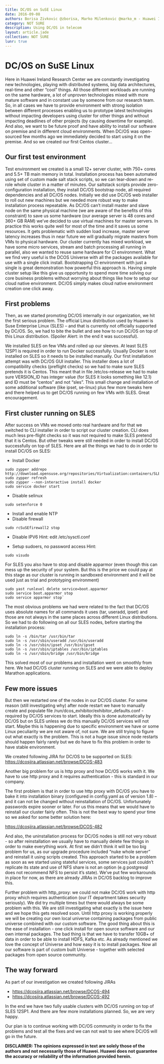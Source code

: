 ```yaml
---
title: DC/OS on SuSE Linux
date: 2016-09-08
authors: Borisa Zivkovic @zborisa, Marko Milenkovic @marko_m - Huawei Ireland
category: NOT SURE
description: Using DC/OS in telecom
layout: article.jade
collection: NOT SURE
lunr: true
---
```

# DC/OS on SuSE Linux

Here in Huawei Ireland Research Center we are constantly investigating new technologies, playing with distributed systems, 
big data architectures, real-time and other “cool” things.
All those different workloads are running on the same hardware, a lot of unproven technologies mixed with more mature 
software and in constant use by someone from our research team.
So, in all cases we have to provide environment with strong isolation between different processes enabling us to prototype 
latest technologies without impacting developers using cluster for other things and without impacting deadlines of 
other projects (by causing downtime for example).
And also, we want to be future proof and have ability to install our software on premise and in different cloud environments.
When DC/OS was open-sourced few months ago we immediately decided to start using it on the premise. And so we created our first Centos cluster...

## Our first test environment

Test environment we created is a small 12+ server cluster, with 750+ cores and 5.5+ TB main memory in total. 
Installation process has been automated using set of custom made salt stack scripts, so we can tear-down and 
re-role whole cluster in a matter of minutes. Our saltstack scripts provide zero-configuration installation, 
they install DC/OS bootstrap node, all required dependencies and all DC/OS nodes. Initially we did use DC/OS web 
installer to roll out new machines but we needed more robust way to make installation process repeatable.
As DC/OS can’t install master and slave node on the same physical machine (we are aware of the benefits of this 
constraint) to save us some hardware (our average server is 48 cores and 360+ GB RAM) we’ve decided to use 
virtual machines for master servers. In practice this works quite well for most of the time and it saves us 
some resources. It gets problematic with sudden load increase, master server latency increases thus in near
future we will gradually migrate masters from VMs to physical hardware.
Our cluster currently has mixed workload, we have some micro services, stream and batch processing all running 
in parallel, also we wanted to reuse same hardware for CI environment. What we find very useful is the DCOS 
Universe with all the packages available for use with a single click install. Bootstrapping CI environment 
with just a single is great demonstration how  powerful this approach is. Having simple cluster setup like this 
give us opportunity to spend more time solving our core business problems without worrying about things like how
to setup our cloud native environment. DC/OS simply makes cloud native environment creation one click away.

## First problems

Then, as we started promoting DC/OS internally in our organization, we hit the first serious problem. The official
Linux distribution used by Huawei is Suse Enterprise Linux (SLES) – and that is currently not officially supported 
by DC/OS. So, we had to bite the bullet and see how to run DC/OS on top of this Linux distribution. 
(Spoiler Alert: in the end it was successful).

We installed SLES on few VMs and rolled up our sleeves. At least SLES 12SP1 is required in order to run Docker
successfully. Usually Docker is not installed on SLES so it needs to be installed manually. 
Our first installation attempt was with DC/OS GUI installer. This installer does a lot of compatibility checks 
(preflight checks) so we had to make sure SLES pretends it is Centos. This meant that in file /etc/os-release 
we had to make sure VERSION_ID has integer value (for SLES it looks something like 12.1) and ID must be “centos” and 
not “sles”. This small change and installation of some additional software (like ipset, se-linux) plus few more tweaks 
here and there helped us to get DC/OS running on few VMs with SLES. Great encouragement.

## First cluster running on SLES

After success on VMs we moved onto real hardware and for that we switched to CLI installer in order to script 
our cluster creation. CLI does much less pre-flight checks so it was not required to make SLES pretend that it is 
Centos. But other tweaks were still needed in order to install DC/OS successfully on top of SLES.
Here are all the things we had to do in order to install DC/OS on SLES:

+ Install Docker

~~~~
sudo zypper addrepo http://download.opensuse.org/repositories/Virtualization:containers/SLE_12_SP1/Virtualization:containers.repo
sudo zypper refresh
sudo zypper --non-interactive install docker
sudo service docker start
~~~~

+ Disable selinux

~~~~
sudo setenforce 0
~~~~

+ Install and enable NTP
+ Disable firewall

~~~~
sudo rcSuSEfirewall2 stop
~~~~

+ Disable IPV6
Hint: edit /etc/sysctl.conf

+ Setup sudoers, no password access
Hint: 
~~~~ 
sudo visudo 
~~~~
 
For SLES you also have to stop and disable apparmor (even though this can mess up the security of your system. But this is the price we could pay at this stage as our cluster is running in sandboxed environment and it will be used just as trial and prototyping environment)

~~~~
sudo yast runlevel delete service=boot.apparmor
sudo service boot.apparmor stop
sudo service apparmor stop`
~~~~

The most obvious problems we had were related to the fact that DC/OS uses absolute names for all commands it uses (tar, useradd, ipset) and those are not always in the same places across different Linux distributions. So we had to do following on all our SLES nodes, before starting the installation process:

~~~~
sudo ln -s /bin/tar /usr/bin/tar
sudo ln -s /usr/sbin/useradd /usr/bin/useradd
sudo ln -s /usr/sbin/ipset /usr/bin/ipset
sudo ln -s /usr/sbin/iptables /usr/bin/iptables
sudo ln -s /usr/sbin/bridge /usr/bin/bridge
~~~~

This solved most of our problems and installation went on smoothly from here. We had DC/OS cluster running on SLES and we were able to deploy Marathon applications. 

## Few more issues

But then we restarted one of the nodes in our DC/OS cluster. For some reason (still investigating why) after node restart we have to manually create and populate file /run/dcos_exhibitor/exhibitor_defaults.conf - required by DC/OS services to start.
Ideally this is done automatically by DC/OS but on SLES unless we do this manually DC/OS services will not start. Maybe this is happening due to specific environment we have or some Linux peculiarity we are not aware of, not sure. We are still trying to figure out what exactly is the problem. This is not a huge issue since node restarts should happen fairly rarely but we do have to fix this problem in order to have stable environment.

We created following JIRA for DC/OS to be supported on SLES:
https://dcosjira.atlassian.net/browse/DCOS-483

Another big problem for us is http proxy and how DC/OS works with it. We have to use http proxy and it requires authentication - this is standard in our company.

The first problem is that in order to use http proxy with DC/OS you have to bake it into installation binary (configured in config.yaml as of version 1.8) – and it can not be changed without reinstallation of DC/OS. Unfortunately passwords expire sooner or later. For us this means that we would have to reinstall our cluster fairly often. This is not the best way to spend your time so we asked for some better solution here:

https://dcosjira.atlassian.net/browse/DCOS-482

And also, the uninstallation process for DC/OS nodes is still not very robust - so after reinstallation we usually have to manually delete few things in order to make everything work. At first we didn’t think it will be too big problem for us, as our upgrade procedure included “nuke whole server” and reinstall it using scripts created. This approach started to be a problem as soon as we started using stateful services, some services just couldn’t replicate its state and use of NFS share is not an option (e.g postgresql does not recommend NFS to persist it’s state). We’ve put few workarounds in place for now, as there are already JIRAs in DC/OS backlog to improve this.

Further problem with http_proxy: we could not make DC/OS work with http proxy which requires authentication (our IT department takes security seriously). We did try multiple times but there would always be some problem with this. We are still investigating what exactly is the issue here and we hope this gets resolved soon.
Until http proxy is working properly we will be creating our own local universe containing packages from public universe combined with our custom software. The good thing about this is the ease of installation - one click install for open source software and our own internal packages. The bad thing is that we have to transfer 10GB+ of data in order to be able to install HDFS, Kafka etc. As already mentioned we love the concept of Universe and how easy it is to install packages. Now all our software is part of custom built Universe - together with selected packages from open source community.

## The way forward

As part of our investigation we created following JIRAs

+ https://dcosjira.atlassian.net/browse/DCOS-494 
+ https://dcosjira.atlassian.net/browse/DCOS-492

In the end we have two fully usable clusters with DC/OS running on top of SLES 12SP1. And there are few more installations planned. So, we are very happy.

Our plan is to continue working with DC/OS community in order to fix the problems and test all the fixes and we can not wait to see where DC/OS will go in the future.

**DISCLAIMER: The opinions expressed in text are solely those of the authors and not necessarily those of Huawei. Huawei does not guarantee the accuracy or reliability of the information provided herein.**
